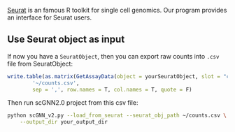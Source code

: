 
[Seurat](https://satijalab.org/seurat) is an famous R toolkit for single cell genomics. Our program provides an interface for Seurat users. 

## Use Seurat object as input
If now you have a `SeuratObject`, then you can export raw counts into `.csv` file from SeuratObject:
```R
write.table(as.matrix(GetAssayData(object = yourSeuratObject, slot = "counts")), 
        '~/counts.csv', 
        sep = ',', row.names = T, col.names = T, quote = F)
```
Then run scGNN2.0 project from this csv file:
```bash
python scGNN_v2.py --load_from_seurat --seurat_obj_path ~/counts.csv \
    --output_dir your_output_dir
```
